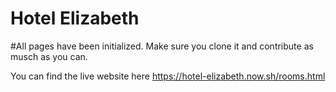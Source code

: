 # Hotel Elizabeth

#All pages have been initialized.
Make sure you clone it and contribute as musch as you can.

You can find the live website here https://hotel-elizabeth.now.sh/rooms.html 
